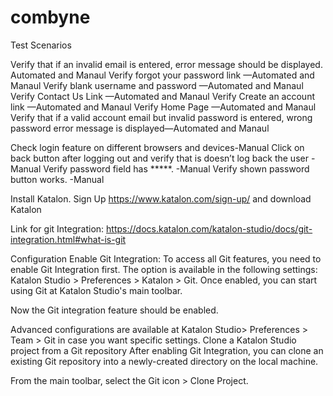 # combyne
Test Scenarios

Verify that if an invalid email is entered, error message should be displayed. Automated and Manaul
Verify forgot your password link —Automated and Manaul
Verify blank username and password —Automated and Manaul
Verify Contact Us Link —Automated and Manaul
Verify Create an account link —Automated and Manaul
Verify Home Page —Automated and Manaul
Verify that if a valid account email but invalid password is entered, wrong password error message is displayed—Automated and Manaul

Check login feature on different browsers and devices-Manual
Click on back button after logging out and verify that is doesn’t log back the user -Manual
Verify password field has *****. -Manual
Verify shown password button works. -Manual

Install Katalon.
Sign Up https://www.katalon.com/sign-up/ and download Katalon

Link for git Integration:
https://docs.katalon.com/katalon-studio/docs/git-integration.html#what-is-git

Configuration
Enable Git Integration: To access all Git features, you need to enable Git Integration first. The option is available in the following settings: Katalon Studio > Preferences > Katalon > Git. Once enabled, you can start using Git at Katalon Studio's main toolbar.

Now the Git integration feature should be enabled.


Advanced configurations are available at Katalon Studio> Preferences > Team > Git in case you want specific settings.
Clone a Katalon Studio project from a Git repository
After enabling Git Integration, you can clone an existing Git repository into a newly-created directory on the local machine.

From the main toolbar, select the Git icon > Clone Project.
